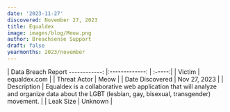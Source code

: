 ```yaml
---
date: '2023-11-27'
discovered: November 27, 2023
title: Equaldex
image: images/blog/Meow.png
author: Breachsense Support
draft: false
yearmonths: 2023/november
---
```



| Data Breach Report
------------:     |:-------------:    | :-----:|
| Victim      | equaldex.com      | 
| Threat Actor      | Meow      | 
| Date Discovered      | Nov 27, 2023      | 
| Description      | Equaldex is a collaborative web application that will analyze and organize data about the LGBT (lesbian, gay, bisexual, transgender) movement.      | 
| Leak Size      | Unknown      | 

